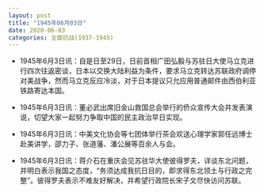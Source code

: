 ```yaml
---
layout: post
title: "1945年06月03日"
date: 2020-06-03
categories: 全面抗战(1937-1945)
---
```


<meta name="referrer" content="no-referrer" />

- 1945年6月3日讯：自是日至29日，日前首相广田弘毅与苏驻日大使马立克进行四次往返密谈，日本以交换大陆利益为条件，要求马立克转达苏联政府调停对美战争，然而马立克反应冷淡，对于日本提议只允应用普通邮件由西伯利亚铁路寄达本国。 

- 1945年6月3日讯：董必武出席旧金山救国总会举行的侨众宣传大会并发表演说，切望大家一起努力争取中国的民主政治早日实现。 

- 1945年6月3日讯：中美文化协会等七团体举行茶会欢送心理学家郭任远博士赴美讲学，邵力子、张道藩、潘公展等百余人与会。 

- 1945年6月3日讯：蒋介石在重庆会见苏驻华大使彼得罗夫，详谈东北问题，并明白表示我国之态度，“务须达成我抗日目的，即求得东北领土与行政之完整”。彼得罗夫表示不难友好解决，并希望行政院长宋子文尽快访问苏联。 

